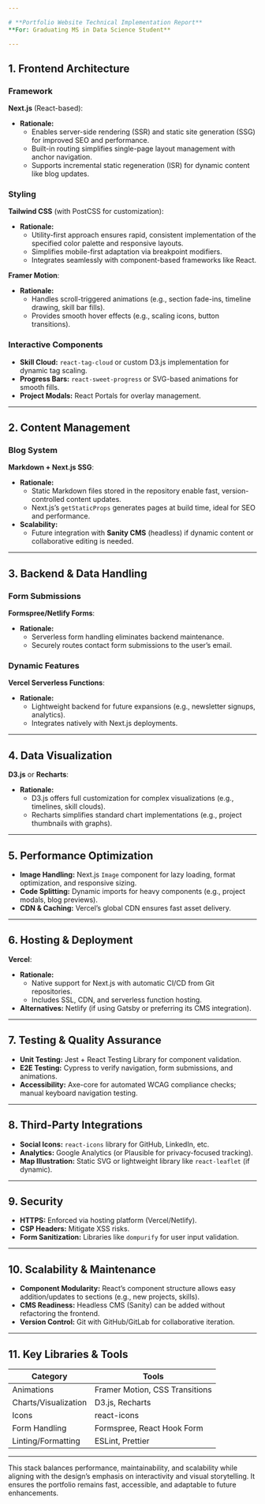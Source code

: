 ```yaml
---

# **Portfolio Website Technical Implementation Report**  
**For: Graduating MS in Data Science Student**  

---
```


## **1. Frontend Architecture**

### **Framework**

**Next.js** (React-based):

- **Rationale:**
  - Enables server-side rendering (SSR) and static site generation (SSG) for improved SEO and performance.
  - Built-in routing simplifies single-page layout management with anchor navigation.
  - Supports incremental static regeneration (ISR) for dynamic content like blog updates.

### **Styling**

**Tailwind CSS** (with PostCSS for customization):

- **Rationale:**
  - Utility-first approach ensures rapid, consistent implementation of the specified color palette and responsive layouts.
  - Simplifies mobile-first adaptation via breakpoint modifiers.
  - Integrates seamlessly with component-based frameworks like React.

**Framer Motion**:

- **Rationale:**
  - Handles scroll-triggered animations (e.g., section fade-ins, timeline drawing, skill bar fills).
  - Provides smooth hover effects (e.g., scaling icons, button transitions).

### **Interactive Components**

- **Skill Cloud:** `react-tag-cloud` or custom D3.js implementation for dynamic tag scaling.
- **Progress Bars:** `react-sweet-progress` or SVG-based animations for smooth fills.
- **Project Modals:** React Portals for overlay management.

---

## **2. Content Management**

### **Blog System**

**Markdown + Next.js SSG**:

- **Rationale:**
  - Static Markdown files stored in the repository enable fast, version-controlled content updates.
  - Next.js’s `getStaticProps` generates pages at build time, ideal for SEO and performance.
- **Scalability:**
  - Future integration with **Sanity CMS** (headless) if dynamic content or collaborative editing is needed.

---

## **3. Backend & Data Handling**

### **Form Submissions**

**Formspree/Netlify Forms**:

- **Rationale:**
  - Serverless form handling eliminates backend maintenance.
  - Securely routes contact form submissions to the user’s email.

### **Dynamic Features**

**Vercel Serverless Functions**:

- **Rationale:**
  - Lightweight backend for future expansions (e.g., newsletter signups, analytics).
  - Integrates natively with Next.js deployments.

---

## **4. Data Visualization**

**D3.js** or **Recharts**:

- **Rationale:**
  - D3.js offers full customization for complex visualizations (e.g., timelines, skill clouds).
  - Recharts simplifies standard chart implementations (e.g., project thumbnails with graphs).

---

## **5. Performance Optimization**

- **Image Handling:** Next.js `Image` component for lazy loading, format optimization, and responsive sizing.
- **Code Splitting:** Dynamic imports for heavy components (e.g., project modals, blog previews).
- **CDN & Caching:** Vercel’s global CDN ensures fast asset delivery.

---

## **6. Hosting & Deployment**

**Vercel**:

- **Rationale:**
  - Native support for Next.js with automatic CI/CD from Git repositories.
  - Includes SSL, CDN, and serverless function hosting.
- **Alternatives:** Netlify (if using Gatsby or preferring its CMS integration).

---

## **7. Testing & Quality Assurance**

- **Unit Testing:** Jest + React Testing Library for component validation.
- **E2E Testing:** Cypress to verify navigation, form submissions, and animations.
- **Accessibility:** Axe-core for automated WCAG compliance checks; manual keyboard navigation testing.

---

## **8. Third-Party Integrations**

- **Social Icons:** `react-icons` library for GitHub, LinkedIn, etc.
- **Analytics:** Google Analytics (or Plausible for privacy-focused tracking).
- **Map Illustration:** Static SVG or lightweight library like `react-leaflet` (if dynamic).

---

## **9. Security**

- **HTTPS:** Enforced via hosting platform (Vercel/Netlify).
- **CSP Headers:** Mitigate XSS risks.
- **Form Sanitization:** Libraries like `dompurify` for user input validation.

---

## **10. Scalability & Maintenance**

- **Component Modularity:** React’s component structure allows easy addition/updates to sections (e.g., new projects, skills).
- **CMS Readiness:** Headless CMS (Sanity) can be added without refactoring the frontend.
- **Version Control:** Git with GitHub/GitLab for collaborative iteration.

---

## **11. Key Libraries & Tools**

| **Category**         | **Tools**                      |
| -------------------- | ------------------------------ |
| Animations           | Framer Motion, CSS Transitions |
| Charts/Visualization | D3.js, Recharts                |
| Icons                | react-icons                    |
| Form Handling        | Formspree, React Hook Form     |
| Linting/Formatting   | ESLint, Prettier               |

---

This stack balances performance, maintainability, and scalability while aligning with the design’s emphasis on interactivity and visual storytelling. It ensures the portfolio remains fast, accessible, and adaptable to future enhancements.
